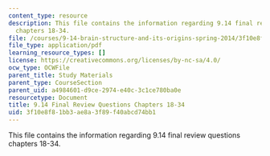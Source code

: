 ```yaml
---
content_type: resource
description: This file contains the information regarding 9.14 final review questions
  chapters 18-34.
file: /courses/9-14-brain-structure-and-its-origins-spring-2014/3f10e8f81bb3ae8a3f89f40abcd74bb1_MIT9_14S14_FinalRevQue18-34.pdf
file_type: application/pdf
learning_resource_types: []
license: https://creativecommons.org/licenses/by-nc-sa/4.0/
ocw_type: OCWFile
parent_title: Study Materials
parent_type: CourseSection
parent_uid: a4984601-d9ce-2974-e40c-3c1ce780ba0e
resourcetype: Document
title: 9.14 Final Review Questions Chapters 18-34
uid: 3f10e8f8-1bb3-ae8a-3f89-f40abcd74bb1
---
```

This file contains the information regarding 9.14 final review questions chapters 18-34.
